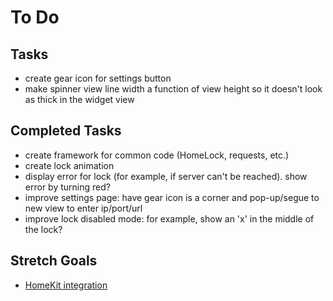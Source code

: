 # To Do  

## Tasks  
* create gear icon for settings button
* make spinner view line width a function of view height so it doesn't look as thick in the widget view

## Completed Tasks  
* create framework for common code (HomeLock, requests, etc.)
* create lock animation
* display error for lock (for example, if server can't be reached). show error by turning red?
* improve settings page: have gear icon is a corner and pop-up/segue to new view to enter ip/port/url
* improve lock disabled mode: for example, show an 'x' in the middle of the lock?

## Stretch Goals  
* [HomeKit integration](https://developer.apple.com/homekit/specification/) 